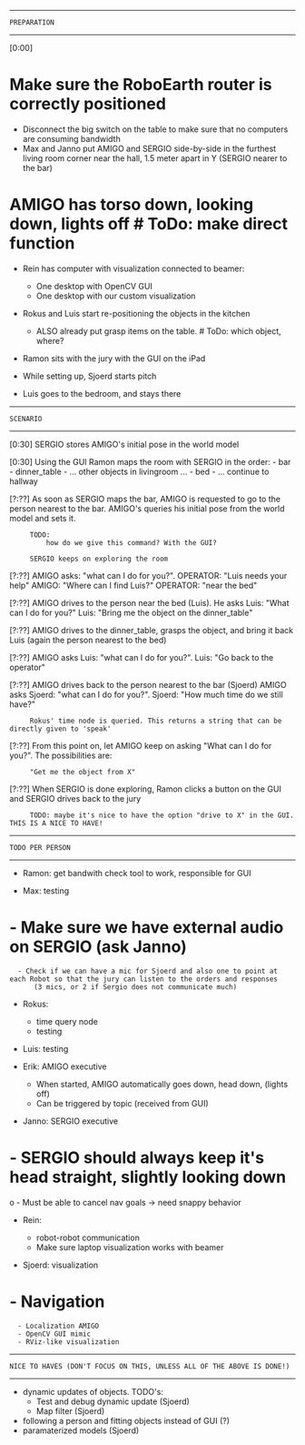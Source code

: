 --------------------------------------------------------------------------------------------
    PREPARATION
--------------------------------------------------------------------------------------------

  [0:00]

  # Make sure the RoboEarth router is correctly positioned
  - Disconnect the big switch on the table to make sure that no computers are consuming bandwidth
  - Max and Janno put AMIGO and SERGIO side-by-side in the furthest living room corner
    near the hall, 1.5 meter apart in Y (SERGIO nearer to the bar)
  # AMIGO has torso down, looking down, lights off # ToDo: make direct function
  - Rein has computer with visualization connected to beamer:
    - One desktop with OpenCV GUI
    - One desktop with our custom visualization
  - Rokus and Luis start re-positioning the objects in the kitchen
    - ALSO already put grasp items on the table. # ToDo: which object, where?
  - Ramon sits with the jury with the GUI on the iPad

  - While setting up, Sjoerd starts pitch

  - Luis goes to the bedroom, and stays there

--------------------------------------------------------------------------------------------
    SCENARIO
--------------------------------------------------------------------------------------------

  [0:30] SERGIO stores AMIGO's initial pose in the world model

  [0:30] Using the GUI Ramon maps the room with SERGIO in the order:
         - bar
         - dinner_table
         - ... other objects in livingroom ...
         - bed
         - ... continue to hallway

  [?:??] As soon as SERGIO maps the bar, AMIGO is requested to go to the person nearest to the bar.
         AMIGO's queries his initial pose from the world model and sets it.

         TODO:
             how do we give this command? With the GUI?

         SERGIO keeps on exploring the room

  [?:??] AMIGO asks: "what can I do for you?".
         OPERATOR: "Luis needs your help"
         AMIGO: "Where can I find Luis?"
         OPERATOR: "near the bed"

  [?:??] AMIGO drives to the person near the bed (Luis). He asks Luis: "What can I do for you?"
         Luis: "Bring me the object on the dinner_table"

  [?:??] AMIGO drives to the dinner_table, grasps the object, and bring it back Luis (again the person nearest to the bed)

  [?:??] AMIGO asks Luis: "what can I do for you?".
         Luis: "Go back to the operator"

  [?:??] AMIGO drives back to the person nearest to the bar (Sjoerd)
         AMIGO asks Sjoerd: "what can I do for you?".
         Sjoerd: "How much time do we still have?"

         Rokus' time node is queried. This returns a string that can be directly given to 'speak'
       
  [?:??] From this point on, let AMIGO keep on asking "What can I do for you?". The possibilities are:

         "Get me the object from X"

  [?:??] When SERGIO is done exploring, Ramon clicks a button on the GUI and SERGIO drives back to the jury

         TODO: maybe it's nice to have the option "drive to X" in the GUI. THIS IS A NICE TO HAVE!


--------------------------------------------------------------------------------------------
    TODO PER PERSON
--------------------------------------------------------------------------------------------

  - Ramon: get bandwith check tool to work, responsible for GUI

  - Max: testing
  #    - Make sure we have external audio on SERGIO (ask Janno)
      - Check if we can have a mic for Sjoerd and also one to point at each Robot so that the jury can listen to the orders and responses 
          (3 mics, or 2 if Sergio does not communicate much)

  - Rokus: 
      - time query node 
      - testing

  - Luis: testing

  - Erik: AMIGO executive
      - When started, AMIGO automatically goes down, head down, (lights off)
      - Can be triggered by topic (received from GUI)

  - Janno: SERGIO executive
  #    - SERGIO should always keep it's head straight, slightly looking down
  o    - Must be able to cancel nav goals -> need snappy behavior

  - Rein:
      - robot-robot communication
      - Make sure laptop visualization works with beamer

  - Sjoerd: visualization
  #   - Navigation
      - Localization AMIGO
      - OpenCV GUI mimic
      - RViz-like visualization

--------------------------------------------------------------------------------------------
    NICE TO HAVES (DON'T FOCUS ON THIS, UNLESS ALL OF THE ABOVE IS DONE!)
--------------------------------------------------------------------------------------------

  - dynamic updates of objects. TODO's:
    - Test and debug dynamic update (Sjoerd)
    - Map filter (Sjoerd)
  - following a person and fitting objects instead of GUI (?)
  - paramaterized models (Sjoerd)